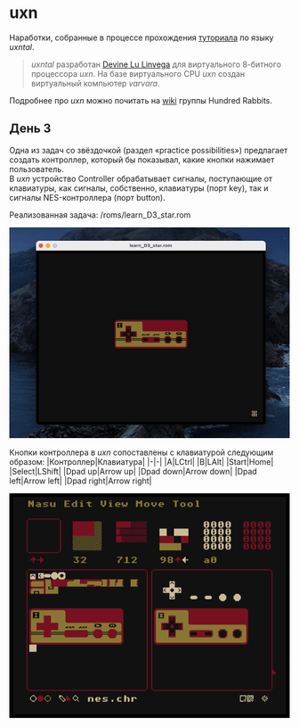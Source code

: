 # uxn

Наработки, собранные в процессе прохождения [туториала](https://compudanzas.net/uxn_tutorial.html) по языку *uxntal*.

> *uxntal* разработан [Devine Lu Linvega](https://merveilles.town/@neauoire) для виртуального 8-битного процессора *uxn*. На базе виртуального CPU *uxn* создан виртуальный компьютер *varvara*.

Подробнее про *uxn* можно почитать на [wiki](https://wiki.xxiivv.com/site/uxn.html) группы Hundred Rabbits.

## День 3

Одна из задач со звёздочкой (раздел «practice possibilities») предлагает создать контроллер, который бы показывал, какие кнопки нажимает пользователь.  
В *uxn* устройство Controller обрабатывает сигналы, поступающие от клавиатуры, как сигналы, собственно, клавиатуры (порт key), так и сигналы NES-контроллера (порт button).

Реализованная задача: /roms/learn_D3_star.rom

![Демонстрация работы рома, который показывает, какие кнопки нажимает пользователь][demo]

Кнопки контроллера в *uxn* сопоставлены с клавиатурой следующим образом:
|Контроллер|Клавиатура|
|-|-|
|A|LCtrl|
|B|LAlt|
|Start|Home|
|Select|LShift|
|Dpad up|Arrow up|
|Dpad down|Arrow down|
|Dpad left|Arrow left|
|Dpad right|Arrow right|

![Окно графического редактора nasu в процессе создания графики для контроллера Famicom][nasu_famicom]

[demo]: /pics/demo.gif "Famicom"
[nasu_famicom]: /pics/nasu.bmp "nasu и контроллер Famicom"
